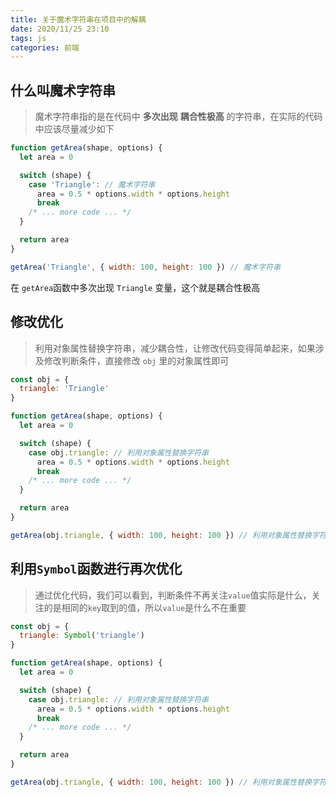```yaml
---
title: 关于魔术字符串在项目中的解耦
date: 2020/11/25 23:10
tags: js
categories: 前端
---
```



## 什么叫魔术字符串

> 魔术字符串指的是在代码中 **多次出现** **耦合性极高** 的字符串，在实际的代码中应该尽量减少如下

```js
function getArea(shape, options) {
  let area = 0

  switch (shape) {
    case 'Triangle': // 魔术字符串
      area = 0.5 * options.width * options.height
      break
    /* ... more code ... */
  }

  return area
}

getArea('Triangle', { width: 100, height: 100 }) // 魔术字符串
```

在 `getArea`函数中多次出现 `Triangle` 变量，这个就是耦合性极高

## 修改优化

> 利用对象属性替换字符串，减少耦合性，让修改代码变得简单起来，如果涉及修改判断条件，直接修改 `obj` 里的对象属性即可

```js
const obj = {
  triangle: 'Triangle'
}

function getArea(shape, options) {
  let area = 0

  switch (shape) {
    case obj.triangle: // 利用对象属性替换字符串
      area = 0.5 * options.width * options.height
      break
    /* ... more code ... */
  }

  return area
}

getArea(obj.triangle, { width: 100, height: 100 }) // 利用对象属性替换字符串
```

## 利用`Symbol`函数进行再次优化

> 通过优化代码，我们可以看到，判断条件不再关注`value`值实际是什么，关注的是相同的`key`取到的值，所以`value`是什么不在重要

```js
const obj = {
  triangle: Symbol('triangle')
}

function getArea(shape, options) {
  let area = 0

  switch (shape) {
    case obj.triangle: // 利用对象属性替换字符串
      area = 0.5 * options.width * options.height
      break
    /* ... more code ... */
  }

  return area
}

getArea(obj.triangle, { width: 100, height: 100 }) // 利用对象属性替换字符串
```

